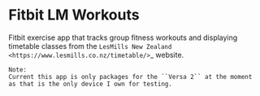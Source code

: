 # Fitbit LM Workouts

Fitbit exercise app that tracks group fitness workouts and displaying timetable classes from the `LesMills New Zealand
<https://www.lesmills.co.nz/timetable/>`_ website.

    Note:
    Current this app is only packages for the ``Versa 2`` at the moment 
    as that is the only device I own for testing.
